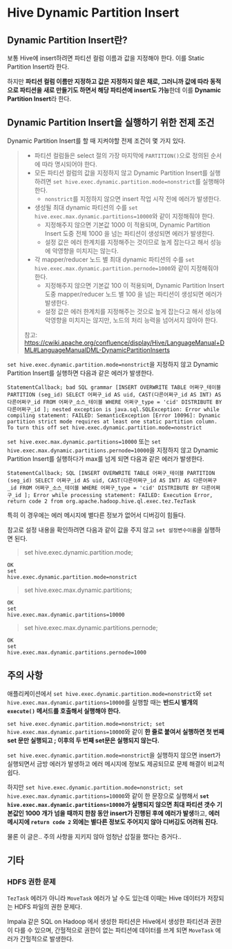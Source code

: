 # Hive Dynamic Partition Insert

## Dynamic Partition Insert란?

보통 Hive에 insert하려면 파티션 컬럼 이름과 값을 지정해야 한다. 이를 Static Partition Insert라 한다.

하지만 **파티션 컬럼 이름만 지정하고 값은 지정하지 않은 채로, 그러니까 값에 따라 동적으로 파티션을 새로 만들기도 하면서 해당 파티션에 insert도 가능**한데 이를 **Dynamic Partition Insert**라 한다.

## Dynamic Partition Insert을 실행하기 위한 전제 조건

Dynamic Partition Insert를 할 때 지켜야할 전제 조건이 몇 가지 있다.

>- 파티션 컬럼들은 select 절의 가장 마지막에 `PARTITION()`으로 정의된 순서에 따라 명시되어야 한다.
>- 모든 파티션 컬럼의 값을 지정하지 않고 Dynamic Partition Insert를 실행하려면 `set hive.exec.dynamic.partition.mode=nonstrict`를 실행해야 한다.
>    - `nonstrict`를 지정하지 않으면 insert 작업 시작 전에 에러가 발생한다.
>- 생성될 최대 dynamic 파티션의 수를 `set hive.exec.max.dynamic.partitions=10000`와 같이 지정해줘야 한다.
>    - 지정해주지 않으면 기본값 1000 이 적용되며, Dynamic Partition Insert 도중 전체 1000 을 넘는 파티션이 생성되면 에러가 발생한다.
>    - 설정 값은 에러 한계치를 지정해주는 것이므로 높게 잡는다고 해서 성능에 악영향을 미치지는 않는다.
>- 각 mapper/reducer 노드 별 최대 dynamic 파티션의 수를 `set hive.exec.max.dynamic.partition.pernode=1000`와 같이 지정해줘야 한다.
>    - 지정해주지 않으면 기본값 100 이 적용되며, Dynamic Partition Insert 도중 mapper/reducer 노드 별 100 을 넘는 파티션이 생성되면 에러가 발생한다.
>    - 설정 값은 에러 한계치를 지정해주는 것으로 높게 잡는다고 해서 성능에 악영향을 미치지는 않지만, 노드의 처리 능력을 넘어서지 않아야 한다.
>
>참고: https://cwiki.apache.org/confluence/display/Hive/LanguageManual+DML#LanguageManualDML-DynamicPartitionInserts

`set hive.exec.dynamic.partition.mode=nonstrict`을 지정하지 않고 Dynamic Partition Insert를 실행하면 다음과 같은 에러가 발생한다.

```
StatementCallback; bad SQL grammar [INSERT OVERWRITE TABLE 어쩌구_테이블 PARTITION (seg_id) SELECT 어쩌구_id AS uid, CAST(다른어쩌구_id AS INT) AS 다른어쩌구_id FROM 어쩌구_소스_테이블 WHERE 어쩌구_type = 'cid' DISTRIBUTE BY 다른어쩌구_id ]; nested exception is java.sql.SQLException: Error while compiling statement: FAILED: SemanticException [Error 10096]: Dynamic partition strict mode requires at least one static partition column. To turn this off set hive.exec.dynamic.partition.mode=nonstrict
```

`set hive.exec.max.dynamic.partitions=10000` 또는 `set hive.exec.max.dynamic.partitions.pernode=10000`을 지정하지 않고 Dynamic Partition Insert를 실행하다가 max를 넘게 되면 다음과 같은 에러가 발생한다.

```
StatementCallback; SQL [INSERT OVERWRITE TABLE 어쩌구_테이블 PARTITION (seg_id) SELECT 어쩌구_id AS uid, CAST(다른어쩌구_id AS INT) AS 다른어쩌구_id FROM 어쩌구_소스_테이블 WHERE 어쩌구_type = 'cid' DISTRIBUTE BY 다른어쩌구_id ]; Error while processing statement: FAILED: Execution Error, return code 2 from org.apache.hadoop.hive.ql.exec.tez.TezTask
```

특히 이 경우에는 에러 메시지에 별다른 정보가 없어서 디버깅이 힘들다.

참고로 설정 내용을 확인하려면 다음과 같이 값을 주지 않고 `set 설정변수이름`을 실행하면 된다.

>set hive.exec.dynamic.partition.mode;
```
OK
set
hive.exec.dynamic.partition.mode=nonstrict
```

>set hive.exec.max.dynamic.partitions;
```
OK
set
hive.exec.max.dynamic.partitions=10000
```

>set hive.exec.max.dynamic.partitions.pernode;
```
OK
set
hive.exec.max.dynamic.partitions.pernode=1000
```


## 주의 사항

애플리케이션에서 `set hive.exec.dynamic.partition.mode=nonstrict`와 `set hive.exec.max.dynamic.partitions=10000`를 실행할 때는 **반드시 별개의 `execute()` 메서드를 호출해서 실행해야 한다.**

`set hive.exec.dynamic.partition.mode=nonstrict; set hive.exec.max.dynamic.partitions=10000`와 같이 **한 줄로 붙여서 실행하면 첫 번째 set 문만 실행되고 ; 이후의 두 번째 set문은 실행되지 않는다.**

`set hive.exec.dynamic.partition.mode=nonstrict`을 실행하지 않으면 insert가 실행되면서 금방 에러가 발생하고 에러 메시지에 정보도 제공되므로 문제 해결이 비교적 쉽다. 

하지만 `set hive.exec.dynamic.partition.mode=nonstrict; set hive.exec.max.dynamic.partitions=10000`와 같이 한 문장으로 실행해서 **`set hive.exec.max.dynamic.partitions=10000`가 실행되지 않으면 최대 파티션 갯수 기본값인 1000 개가 넘을 때까지 한참 동안 insert가 진행된 후에 에러가 발생**하고, **에러 메시지에 `return code 2` 외에는 별다른 정보도 주어지지 않아 디버깅도 어려워 진다.**

물론 이 글은.. 주의 사항을 지키지 않아 엄청난 삽질을 했다는 증거다..

## 기타

### HDFS 권한 문제

`TezTask` 에러가 아니라 `MoveTask` 에러가 날 수도 있는데 이때는 Hive 데이터가 저장되는 HDFS 파일의 권한 문제다.

Impala 같은 SQL on Hadoop 에서 생성한 파티션은 Hive에서 생성한 파티션과 권한이 다를 수 있으며, 간헐적으로 권한이 없는 파티션에 데이터를 쓰게 되면 `MoveTask` 에러가 간헐적으로 발생한다.
